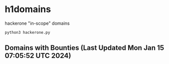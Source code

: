 # h1domains
hackerone "in-scope" domains

`python3 hackerone.py`
## Domains with Bounties (Last Updated Mon Jan 15 07:05:52 UTC 2024)
```

```
